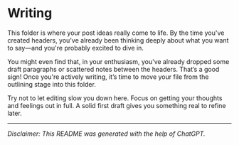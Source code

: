 # Writing

This folder is where your post ideas really come to life. By the time you've created headers, you've already been thinking deeply about what you want to say—and you're probably excited to dive in.

You might even find that, in your enthusiasm, you've already dropped some draft paragraphs or scattered notes between the headers. That’s a good sign! Once you're actively writing, it’s time to move your file from the outlining stage into this folder.

Try not to let editing slow you down here. Focus on getting your thoughts and feelings out in full. A solid first draft gives you something real to refine later.

---

*Disclaimer: This README was generated with the help of ChatGPT.*
